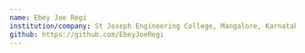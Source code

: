 ```yaml
---
name: Ebey Joe Regi 
institution/company: St Joseph Engineering College, Mangalore, Karnataka
github: https://github.com/EbeyJoeRegi
---
```

